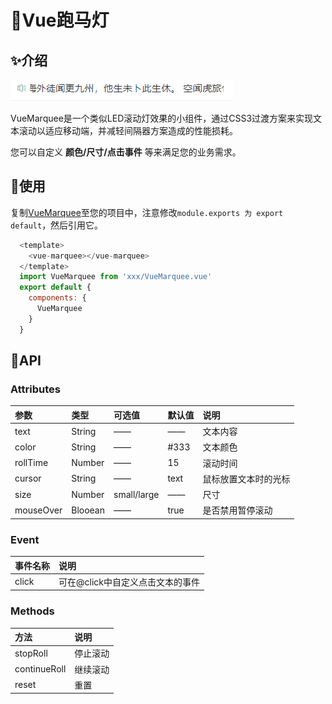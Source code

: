 # 🌈Vue跑马灯

## ✨介绍
![Image text](src/assets/img/demo.gif)

VueMarquee是一个类似LED滚动灯效果的小组件，通过CSS3过渡方案来实现文本滚动以适应移动端，并减轻间隔器方案造成的性能损耗。

您可以自定义 **颜色/尺寸/点击事件** 等来满足您的业务需求。

## 🔨使用
复制[VueMarquee](./src/components/VueMarquee.vue)至您的项目中，注意修改`module.exports 为 export default`，然后引用它。
```JavaScript
  <template>
    <vue-marquee></vue-marquee>
  </template>
  import VueMarquee from 'xxx/VueMarquee.vue'
  export default {
    components: {
      VueMarquee
    }
  }
```

## 🎨API

### Attributes
| 参数 | 类型 | 可选值 | 默认值 | 说明 |
| :----- | :----- | :----- | :----- | :----- |
| text | String | —— | —— | 文本内容 |
| color | String | —— | #333 | 文本颜色 |
| rollTime | Number | —— | 15 | 滚动时间 |
| cursor | String | —— | text | 鼠标放置文本时的光标 |
| size | Number | small/large | —— | 尺寸 |
| mouseOver | Blooean | —— | true | 是否禁用暂停滚动 |

### Event
| 事件名称 | 说明 |
| :----- | :----- |
| click | 可在@click中自定义点击文本的事件 |

### Methods
| 方法 | 说明 |
| :----- | :----- |
| stopRoll | 停止滚动 |
| continueRoll | 继续滚动 |
| reset | 重置 |